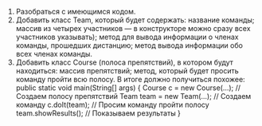 1. Разобраться с имеющимся кодом.
2. Добавить класс Team, который будет содержать:
название команды;
массив из четырех участников — в конструкторе можно сразу всех участников указывать);
метод для вывода информации о членах команды, прошедших дистанцию;
метод вывода информации обо всех членах команды.
3. Добавить класс Course (полоса препятствий), в котором будут находиться:
массив препятствий;
метод, который будет просить команду пройти всю полосу.
В итоге должно получиться похожее:
public static void main(String[] args) {
Course c = new Course(...); // Создаем полосу препятствий
Team team = new Team(...); // Создаем команду
c.doIt(team); // Просим команду пройти полосу
team.showResults(); // Показываем результаты
}

